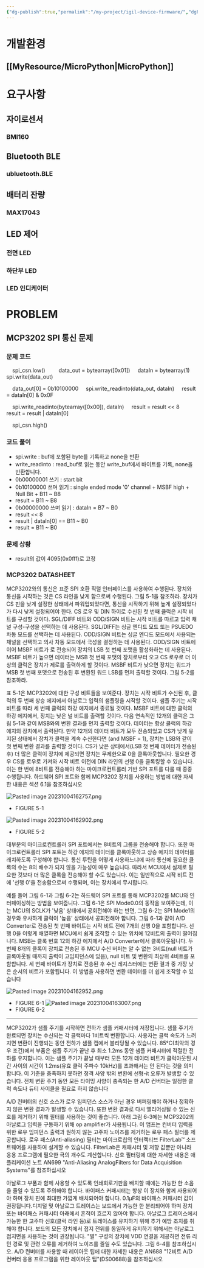 ```yaml
---
{"dg-publish":true,"permalink":"/my-project/igil-device-firmware/","dgPassFrontmatter":true}
---
```



# 개발환경
## [[MyResource/MicroPython\|MicroPython]]


# 요구사항
## 자이로센서
### BMI160
## Bluetooth BLE
### ubluetooth.BLE


## 배터리 잔량
### MAX17043
## LED 제어
### 전면 LED
### 하단부 LED
### LED 인디케이터


# PROBLEM
## MCP3202 SPI 통신 문제
### 문제 코드
    spi_csn.low()
    
    data_out = bytearray([0x01])
    dataIn = bytearray(1)
    spi.write(data_out)

    data_out[0] = 0b10100000
    spi.write_readinto(data_out, dataIn)
    result = dataIn[0] & 0x0F

    spi.write_readinto(bytearray([0x00]), dataIn)
    result = result << 8
    result = result | dataIn[0]

    spi_csn.high()

### 코드 풀이
- spi.write :  buf에 포함된 byte를 기록하고 none을 반환
- write_readinto : read_buf로 읽는 동안 write_buf에서 바이트를 기록, none을 반환합니다.
- 0b00000001 쓰기 : start bit
- 0b10100000 쓰며 읽기 : single ended mode '0' channel + MSBF high + Null Bit + B11 ~ B8
- result = B11 ~ B8
- 0b00000000 쓰며 읽기 : dataIn = B7 ~ B0
- result << 8
- result | dataIn[0] == B11 ~ B0
- result = B11 ~ B0

### 문제 상황
- result의 값이 4095(0x0fff)로 고정

### MCP3202 DATASHEET

MCP3202와의 통신은 표준 SPI 호환 직렬 인터페이스를 사용하여 수행된다. 
장치와 통신을 시작하는 것은 CS 라인을 낮게 함으로써 수행된다. 
그림 5-1을 참조하라. 장치가 CS 핀을 낮게 설정한 상태에서 파워업되었다면, 통신을 시작하기 위해 높게 설정되었다가 다시 낮게 설정되어야 한다. 
CS 로우 및 DIN 하이로 수신된 첫 번째 클럭은 시작 비트를 구성할 것이다. 
SGL/DIFF 비트와 ODD/SIGN 비트는 시작 비트를 따르고 입력 채널 구성-구성을 선택하는 데 사용된다. 
SGL/DIFF는 싱글 엔디드 모드 또는 PSUEDO 차동 모드를 선택하는 데 사용된다.
ODD/SIGN 비트는 싱글 엔디드 모드에서 사용되는 채널을 선택하고 의사 차동 모드에서 극성을 결정하는 데 사용된다. 
ODD/SIGN 비트에 이어 MSBF 비트가 로 전송되어 장치의 LSB 첫 번째 포맷을 활성화하는 데 사용된다. 
MSBF 비트가 높으면 데이터는 MSB 첫 번째 포맷의 장치로부터 오고 CS 로우로 더 이상의 클럭은 장치가 제로를 출력하게 할 것이다. 
MSBF 비트가 낮으면 장치는 워드가 MSB 첫 번째 포맷으로 전송된 후 변환된 워드 LSB를 먼저 출력할 것이다. 
그림 5-2를 참조하라. 

표 5-1은 MCP3202에 대한 구성 비트들을 보여준다. 
장치는 시작 비트가 수신된 후, 클럭의 두 번째 상승 에지에서 아날로그 입력의 샘플링을 시작할 것이다. 
샘플 주기는 시작 비트를 따라 세 번째 클럭의 하강 에지에서 종료될 것이다. 
MSBF 비트에 대한 클럭의 하강 에지에서, 장치는 낮은 널 비트를 출력할 것이다. 
다음 연속적인 12개의 클럭은 그림 5-1과 같이 MSB와의 변환 결과를 먼저 출력할 것이다. 
데이터는 항상 클럭의 하강 에지의 장치에서 출력된다. 
만약 12개의 데이터 비트가 모두 전송되었고 CS가 낮게 유지된 상태에서 장치가 클럭을 계속 수신한다면 (and MSBF = 1), 장치는 LSB와 같이 첫 번째 변환 결과를 출력할 것이다. 
CS가 낮은 상태에서(LSB 첫 번째 데이터가 전송된 후) 더 많은 클럭이 장치에 제공되면 장치는 무제한으로 0을 클록아웃합니다. 
필요한 경우 CS를 로우로 가져와 시작 비트 이전에 DIN 라인의 선행 0을 클록킹할 수 있습니다. 
이는 한 번에 8비트를 전송해야 하는 마이크로컨트롤러 기반 SPI 포트를 다룰 때 종종 수행됩니다. 
하드웨어 SPI 포트와 함께 MCP3202 장치를 사용하는 방법에 대한 자세한 내용은 섹션 6.1을 참조하십시오

![Pasted image 20231004162757.png](/img/user/AttachedFile/Pasted%20image%2020231004162757.png)
- FIGURE 5-1

![Pasted image 20231004162902.png](/img/user/AttachedFile/Pasted%20image%2020231004162902.png)
- FIGURE 5-2

대부분의 마이크로컨트롤러 SPI 포트에서는 8비트의 그룹을 전송해야 합니다. 
또한 마이크로컨트롤러 SPI 포트는 하강 에지의 데이터를 클록아웃하고 상승 에지의 데이터를 래치하도록 구성해야 합니다. 
통신 루틴을 어떻게 사용하느냐에 따라 통신에 필요한 클록의 수는 8의 배수가 되지 않을 가능성이 매우 높습니다. 
따라서 MCU에서 실제로 필요한 것보다 더 많은 클록을 전송해야 할 수도 있습니다. 
이는 일반적으로 시작 비트 전에 '선행 0'을 전송함으로써 수행되며, 이는 장치에서 무시합니다. 

예를 들어 그림 6-1과 그림 6-2는 하드웨어 SPI 포트를 통해 MCP3202를 MCU와 인터페이싱하는 방법을 보여줍니다. 
그림 6-1은 SPI Mode0.0의 동작을 보여주는데, 이는 MCU의 SCLK가 '낮음' 상태에서 공회전해야 하는 반면, 그림 6-2는 SPI Mode1의 경우와 유사하게 클럭이 '높음' 상태에서 공회전해야 합니다. 
그림 6-1과 같이 A/D Converter로 전송된 첫 번째 바이트는 시작 비트 전에 7개의 선행 0을 포함합니다. 
선행 0을 이렇게 배열하면 MCU에서 쉽게 조작할 수 있는 위치에 12비트의 출력이 떨어집니다. 
MSB는 클록 번호 12의 하강 에지에서 A/D Converter에서 클록아웃됩니다. 
두 번째 8개의 클록이 장치로 전송된 후 MCU 
수신 버퍼는 알 수 없는 3비트(null 비트가 클록아웃될 때까지 출력이 고임피던스에 있음), null 비트 및 변환의 최상위 4비트를 포함합니다.
세 번째 바이트가 장치로 전송된 후 수신 레지스터에는 변환 결과 중 가장 낮은 순서의 비트가 포함됩니다. 
이 방법을 사용하면 변환 데이터를 더 쉽게 조작할 수 있습니다

![Pasted image 20231004162952.png](/img/user/AttachedFile/Pasted%20image%2020231004162952.png)
- FIGURE 6-1
![Pasted image 20231004163007.png](/img/user/AttachedFile/Pasted%20image%2020231004163007.png)
- FIGURE 6-2
-------------------------------------------------
MCP3202가 샘플 주기를 시작하면 전하가 샘플 커패시터에 저장됩니다. 샘플 주기가 완료되면 장치는 수신되는 각 클럭마다 1비트씩 변환합니다. 사용자는 클럭 속도가 느려지면 변환이 진행되는 동안 전하가 샘플 캡에서 블리딩될 수 있습니다. 85°C(최악의 경우 조건)에서 부품은 샘플 주기가 끝난 후 최소 1.2ms 동안 샘플 커패시터에 적절한 전하를 유지합니다. 이는 샘플 주기가 끝날 때부터 모든 12개 데이터 비트가 클럭아웃된 시간 사이의 시간이 1.2ms(유효 클럭 주파수 10kHz)를 초과해서는 안 된다는 것을 의미합니다. 이 기준을 충족하지 못하면 정격 사양 밖의 변환에 선형-it 오류가 발생할 수 있습니다. 전체 변환 주기 동안 모든 타이밍 사양이 충족되는 한 A/D 컨버터는 일정한 클럭 속도나 듀티 사이클을 필요로 하지 않습니다

A/D 컨버터의 신호 소스가 로우 임피던스 소스가 아닌 경우 버퍼링해야 하거나 정확하지 않은 변환 결과가 발생할 수 있습니다. 또한 변환 결과로 다시 앨리어싱될 수 있는 신호를 제거하기 위해 필터를 사용하는 것이 좋습니다. 아래 그림 6-3에는 MCP3202의 아날로그 입력을 구동하기 위해 op amplifier가 사용됩니다. 이 앰프는 컨버터 입력을 위한 로우 임피던스 출력과 원하지 않는 고주파 노이즈를 제거하는 로우 패스 필터를 제공합니다. 로우 패스(Anti-aliasing) 필터는 마이크로칩의 인터랙티브 FilterLab™ 소프트웨어를 사용하여 설계할 수 있습니다. FilterLab은 캐패시터 및 저항 값뿐만 아니라 응용 프로그램에 필요한 극의 개수도 계산합니다. 신호 필터링에 대한 자세한 내용은 애플리케이션 노트 AN699 "Anti-Aliasing AnalogFilters for Data Acquisition Systems"를 참조하십시오

아날로그 부품과 함께 사용할 수 있도록 인쇄회로기판을 배치할 때에는 가능한 한 소음을 줄일 수 있도록 주의해야 합니다. 바이패스 커패시터는 항상 이 장치와 함께 사용되어야 하며 장치 핀에 최대한 가깝게 배치되어야 합니다. 0.1μF의 바이패스 커패시터 값이 권장됩니다.디지털 및 아날로그 트레이스는 보드에서 가능한 한 분리되어야 하며 장치 또는 바이패스 커패시터 아래에서 흔적이 흐르지 않아야 합니다. 아날로그 트레이스에서 가능한 한 고주파 신호(클럭 라인 등)로 트레이스를 유지하기 위해 추가 예방 조치를 취해야 합니다. 보드의 모든 장치에서 접지 전위를 동일하게 유지하기 위해서는 아날로그 접지면을 사용하는 것이 권장됩니다. "별" 구성의 장치에 VDD 연결을 제공하면 전류 리턴 경로 및 관련 오류를 제거하여 노이즈를 줄일 수도 있습니다. 그림 6-4를 참조하십시오. A/D 컨버터를 사용할 때 레이아웃 팁에 대한 자세한 내용은 AN688 "12비트 A/D 컨버터 응용 프로그램을 위한 레이아웃 팁"(DS00688)을 참조하십시오
